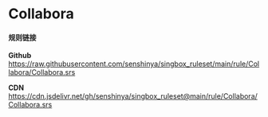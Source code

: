 # Collabora

#### 规则链接

**Github**
https://raw.githubusercontent.com/senshinya/singbox_ruleset/main/rule/Collabora/Collabora.srs

**CDN**
https://cdn.jsdelivr.net/gh/senshinya/singbox_ruleset@main/rule/Collabora/Collabora.srs